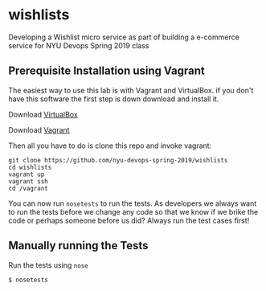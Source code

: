 # wishlists
Developing a Wishlist micro service as part of building a e-commerce service for NYU Devops Spring 2019 class

## Prerequisite Installation using Vagrant

The easiest way to use this lab is with Vagrant and VirtualBox. if you don't have this software the first step is down download and install it.

Download [VirtualBox](https://www.virtualbox.org/)

Download [Vagrant](https://www.vagrantup.com/)

Then all you have to do is clone this repo and invoke vagrant:

    git clone https://github.com/nyu-devops-spring-2019/wishlists
    cd wishlists
    vagrant up
    vagrant ssh
    cd /vagrant

You can now run `nosetests` to run the tests. As developers we always want to run the tests before we change any code so that we know if we brike the code or perhaps someone before us did? Always run the test cases first!

## Manually running the Tests

Run the tests using `nose`

    $ nosetests
